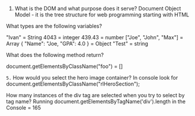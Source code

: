 1. What is the DOM and what purpose does it serve? Document Object Model - it is the tree structure for web programming starting with HTML

  What types are the following variables?

"Ivan" = String
4043 = integer
439.43 = number
["Joe", "John", "Max"] = Array
{ "Name": "Joe, "GPA": 4.0 } = Object
"Test" = string

  What does the following method return?

document.getElementsByClassName("foo") = []

`5.` How would you select the hero image container? In console look for document.getElementsByClassName("rlHeroSection");

 How many instances of the div tag are selected when you try to select by tag name?
Running  document.getElementsByTagName('div').length in the Console = 165
